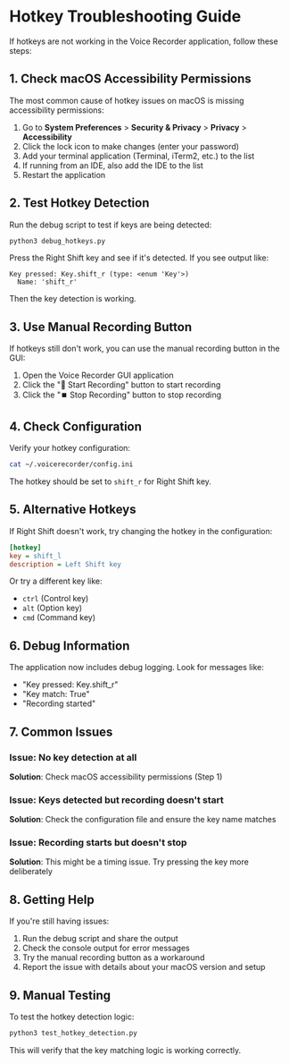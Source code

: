 # Hotkey Troubleshooting Guide

If hotkeys are not working in the Voice Recorder application, follow these steps:

## 1. Check macOS Accessibility Permissions

The most common cause of hotkey issues on macOS is missing accessibility permissions:

1. Go to **System Preferences** > **Security & Privacy** > **Privacy** > **Accessibility**
2. Click the lock icon to make changes (enter your password)
3. Add your terminal application (Terminal, iTerm2, etc.) to the list
4. If running from an IDE, also add the IDE to the list
5. Restart the application

## 2. Test Hotkey Detection

Run the debug script to test if keys are being detected:

```bash
python3 debug_hotkeys.py
```

Press the Right Shift key and see if it's detected. If you see output like:
```
Key pressed: Key.shift_r (type: <enum 'Key'>)
  Name: 'shift_r'
```
Then the key detection is working.

## 3. Use Manual Recording Button

If hotkeys still don't work, you can use the manual recording button in the GUI:

1. Open the Voice Recorder GUI application
2. Click the "🎤 Start Recording" button to start recording
3. Click the "⏹️ Stop Recording" button to stop recording

## 4. Check Configuration

Verify your hotkey configuration:

```bash
cat ~/.voicerecorder/config.ini
```

The hotkey should be set to `shift_r` for Right Shift key.

## 5. Alternative Hotkeys

If Right Shift doesn't work, try changing the hotkey in the configuration:

```ini
[hotkey]
key = shift_l
description = Left Shift key
```

Or try a different key like:
- `ctrl` (Control key)
- `alt` (Option key)
- `cmd` (Command key)

## 6. Debug Information

The application now includes debug logging. Look for messages like:
- "Key pressed: Key.shift_r"
- "Key match: True"
- "Recording started"

## 7. Common Issues

### Issue: No key detection at all
**Solution**: Check macOS accessibility permissions (Step 1)

### Issue: Keys detected but recording doesn't start
**Solution**: Check the configuration file and ensure the key name matches

### Issue: Recording starts but doesn't stop
**Solution**: This might be a timing issue. Try pressing the key more deliberately

## 8. Getting Help

If you're still having issues:

1. Run the debug script and share the output
2. Check the console output for error messages
3. Try the manual recording button as a workaround
4. Report the issue with details about your macOS version and setup

## 9. Manual Testing

To test the hotkey detection logic:

```bash
python3 test_hotkey_detection.py
```

This will verify that the key matching logic is working correctly. 